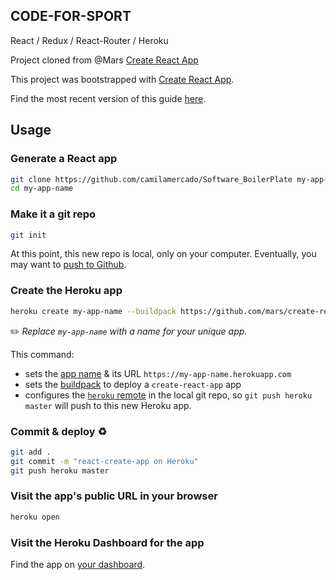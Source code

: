 CODE-FOR-SPORT
------------------------------
React / Redux / React-Router / Heroku

Project cloned from @Mars [Create React App](https://github.com/mars/create-react-app-buildpack)

This project was bootstrapped with [Create React App](https://github.com/facebookincubator/create-react-app).

Find the most recent version of this guide [here](https://github.com/facebookincubator/create-react-ap/blob/master/packages/react-scripts/template/README.md).

Usage
-----

### Generate a React app

```bash
git clone https://github.com/camilamercado/Software_BoilerPlate my-app-name
cd my-app-name
```

### Make it a git repo

```bash
git init
```

At this point, this new repo is local, only on your computer. Eventually, you may want to [push to Github](#push-to-github).

### Create the Heroku app

```bash
heroku create my-app-name --buildpack https://github.com/mars/create-react-app-buildpack.git
```

✏️ *Replace `my-app-name` with a name for your unique app.*

This command:

* sets the [app name](https://devcenter.heroku.com/articles/creating-apps#creating-a-named-app) & its URL `https://my-app-name.herokuapp.com`
* sets the [buildpack](https://devcenter.heroku.com/articles/buildpacks) to deploy a `create-react-app` app
* configures the [`heroku` remote](https://devcenter.heroku.com/articles/git#creating-a-heroku-remote) in the local git repo, so `git push heroku master` will push to this new Heroku app.

### Commit & deploy ♻️

```bash
git add .
git commit -m "react-create-app on Heroku"
git push heroku master
```

### Visit the app's public URL in your browser

```bash
heroku open
```

### Visit the Heroku Dashboard for the app

Find the app on [your dashboard](https://dashboard.heroku.com).

